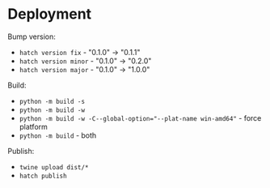 # Deployment

Bump version:
- `hatch version fix`   - "0.1.0" -> "0.1.1"
- `hatch version minor` - "0.1.0" -> "0.2.0"
- `hatch version major` - "0.1.0" -> "1.0.0"

Build:
- `python -m build -s`
- `python -m build -w`
- `python -m build -w -C--global-option="--plat-name win-amd64"` - force platform
- `python -m build` - both

Publish:
- `twine upload dist/*`
- `hatch publish`

